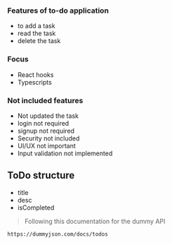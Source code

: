 ### Features of to-do application

- to add a task
- read the task
- delete the task


### Focus

- React hooks
- Typescripts


### Not included features

- Not updated the task
- login not required
- signup not required
- Security not included
- UI/UX not important
- Input validation not implemented


## ToDo structure

- title
- desc
- isCompleted

> Following this documentation for the dummy API 

    https://dummyjson.com/docs/todos